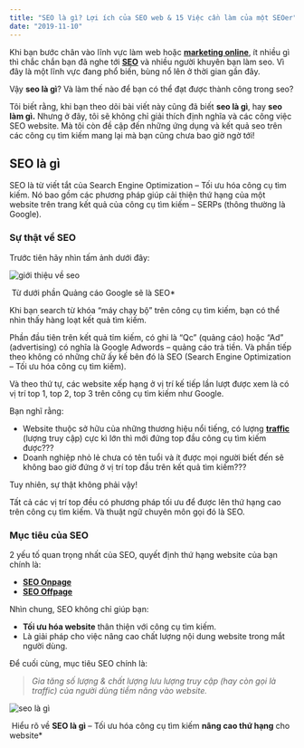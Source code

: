 ```yaml
---
title: "SEO là gì? Lợi ích của SEO web & 15 Việc cần làm của một SEOer"
date: "2019-11-10"
---
```


Khi bạn bước chân vào lĩnh vực làm web hoặc [**marketing online**](https://gtvseo.com/marketing-online-la-gi/), ít nhiều gì thì chắc chắn bạn đã nghe tới [**SEO**](https://gtvseo.com/seo-la-gi/) và nhiều người khuyên bạn làm seo. Vì đây là một lĩnh vực đang phổ biến, bùng nổ lên ở thời gian gần đây.

Vậy **seo là gì**? Và làm thế nào để bạn có thể đạt được thành công trong seo?

Tôi biết rằng, khi bạn theo dõi bài viết này cũng đã biết **seo là gì**, hay **seo làm gì.** Nhưng ở đây, tôi sẽ không chỉ giải thích định nghĩa và các công việc SEO website. Mà tôi còn đề cập đến những ứng dụng và kết quả seo trên các công cụ tìm kiếm mang lại mà bạn cũng chưa bao giờ ngờ tới!

## SEO là gì

SEO là từ viết tắt của Search Engine Optimization – Tối ưu hóa công cụ tìm kiếm. Nó bao gồm các phương pháp giúp cải thiện thứ hạng của một website trên trang kết quả của công cụ tìm kiếm – SERPs (thông thường là Google).

### Sự thật về SEO

Trước tiên hãy nhìn tấm ảnh dưới đây:

![giới thiệu về seo](https://gtvseo.com/wp-content/uploads/2017/05/seo_la_gi.jpg)

​ Từ dưới phần Quảng cáo Google sẽ là SEO\*

Khi bạn search từ khóa “máy chạy bộ” trên công cụ tìm kiếm, bạn có thể nhìn thấy hàng loạt kết quả tìm kiếm.

Phần đầu tiên trên kết quả tỉm kiếm, có ghi là “Qc” (quảng cáo) hoặc “Ad” (advertising) có nghĩa là Google Adwords – quảng cáo trả tiền. Và phần tiếp theo không có những chữ ấy kế bên đó là SEO (Search Engine Optimization – Tối ưu hóa công cụ tìm kiếm).

Và theo thứ tự, các website xếp hạng ở vị trí kế tiếp lần lượt được xem là có vị trí top 1, top 2, top 3 trên công cụ tìm kiếm như Google.

Bạn nghĩ rằng:

- Website thuộc sở hữu của những thương hiệu nổi tiếng, có lượng **[traffic](https://gtvseo.com/traffic-la-gi/)** (lượng truy cập) cực kì lớn thì mới đứng top đầu công cụ tìm kiếm được???
- Doanh nghiệp nhỏ lẻ chưa có tên tuổi và ít được mọi người biết đến sẽ không bao giờ đứng ở vị trí top đầu trên kết quả tìm kiếm???

Tuy nhiên, sự thật không phải vậy!

Tất cả các vị trí top đều có phương pháp tối ưu để được lên thứ hạng cao trên công cụ tìm kiếm. Và thuật ngữ chuyên môn gọi đó là SEO.

### Mục tiêu của SEO

2 yếu tố quan trọng nhất của SEO, quyết định thứ hạng website của bạn chính là:

- [**SEO Onpage**](https://gtvseo.com/seo-onpage/)
- [**SEO Offpage**](https://gtvseo.com/offpage-seo/)

Nhìn chung, SEO không chỉ giúp bạn:

- **Tối ưu hóa website** thân thiện với công cụ tìm kiếm.
- Là giải pháp cho việc nâng cao chất lượng nội dung website trong mắt người dùng.

Để cuối cùng, mục tiêu SEO chính là:

> _Gia tăng số lượng & chất lượng lưu lượng truy cập (hay còn gọi là traffic) của người dùng tiềm năng vào website._

![seo là gì](https://gtvseo.com/wp-content/uploads/2017/05/seo-la-gi.jpg)

​ Hiểu rõ về **SEO là gì** – Tối ưu hóa công cụ tìm kiếm **nâng cao thứ hạng** cho website\*
